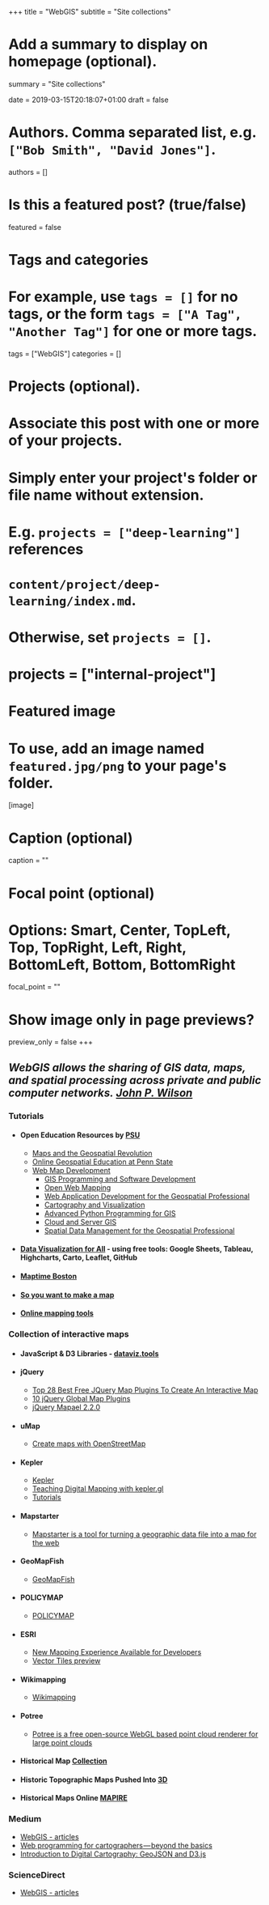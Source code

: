 +++
title = "WebGIS"
subtitle = "Site collections"

# Add a summary to display on homepage (optional).
summary = "Site collections"

date = 2019-03-15T20:18:07+01:00
draft = false

# Authors. Comma separated list, e.g. `["Bob Smith", "David Jones"]`.
authors = []

# Is this a featured post? (true/false)
featured = false

# Tags and categories
# For example, use `tags = []` for no tags, or the form `tags = ["A Tag", "Another Tag"]` for one or more tags.
tags = ["WebGIS"]
categories = []

# Projects (optional).
#   Associate this post with one or more of your projects.
#   Simply enter your project's folder or file name without extension.
#   E.g. `projects = ["deep-learning"]` references
#   `content/project/deep-learning/index.md`.
#   Otherwise, set `projects = []`.
# projects = ["internal-project"]

# Featured image
# To use, add an image named `featured.jpg/png` to your page's folder.
[image]
  # Caption (optional)
  caption = ""

  # Focal point (optional)
  # Options: Smart, Center, TopLeft, Top, TopRight, Left, Right, BottomLeft, Bottom, BottomRight
  focal_point = ""

  # Show image only in page previews?
  preview_only = false
+++

##  _**WebGIS**_ _allows the sharing of GIS data, maps, and spatial processing across private and public computer networks._ ***[John P. Wilson](https://gistbok.ucgis.org/bok-topics/web-gis)***


### Tutorials

- #### Open Education Resources by [PSU](https://open.ems.psu.edu/oer-search?f[]=search_api_aggregation_1:web%20services&search_api_views_fulltext=gis)

  - [Maps and the Geospatial Revolution](https://www.e-education.psu.edu/maps/)
  - [Online Geospatial Education at Penn State](https://gis.e-education.psu.edu/)
  - [Web Map Development](https://gis.e-education.psu.edu/geowebdev)
      - [GIS Programming and Software Development](https://www.e-education.psu.edu/geog485/syllabus)
      - [Open Web Mapping](https://www.e-education.psu.edu/geog585/)
      - [Web Application Development for the Geospatial Professional](https://www.e-education.psu.edu/geog863/node/1776)
      - [Cartography and Visualization](https://www.e-education.psu.edu/geog486/syllabus)
      - [Advanced Python Programming for GIS](https://www.e-education.psu.edu/geog489/home.html)
      - [Cloud and Server GIS](https://www.e-education.psu.edu/geog865/)
      - [Spatial Data Management for the Geospatial Professional](https://www.e-education.psu.edu/spatialdb/syllabus)

- #### [Data Visualization for All](https://www.edx.org/course/data-visualization-all-trinityx-t005x#) - using free tools: Google Sheets, Tableau, Highcharts, Carto, Leaflet, GitHub


- #### [Maptime Boston](http://maptimeboston.github.io/)

- #### [So you want to make a map](https://github.com/veltman/learninglunches/tree/master/maps)

- #### [Online mapping tools](http://ledeprogram.com/2015/absolutely-everything-you-need-to-know-about-mapping-tools/)


### Collection of interactive maps

- #### JavaScript & D3 Libraries - [dataviz.tools](https://dataviz.tools/category/javascript-d3-libraries/)

- #### jQuery

  - [Top 28 Best Free JQuery Map Plugins To Create An Interactive Map](https://colorlib.com/wp/jquery-map-plugins/)
  - [10 jQuery Global Map Plugins](https://www.sitepoint.com/10-jquery-global-map-plugins/)
  - [jQuery Mapael 2.2.0](https://www.vincentbroute.fr/mapael/)

- #### uMap

  - [Create maps with OpenStreetMap](http://umap.openstreetmap.fr/en/)

- #### Kepler
  - [Kepler](https://kepler.gl/)
  - [Teaching Digital Mapping with kepler.gl](http://drstephenrobertson.com/blog-post/teaching-digital-mapping-with-kepler-gl/)
  - [Tutorials](https://medium.com/search?q=kepler.gl)

- #### Mapstarter

  - [Mapstarter is a tool for turning a geographic data file into a map for the web](http://mapstarter.com/)

- #### GeoMapFish

  - [GeoMapFish](https://geomapfish.org/)

- #### POLICYMAP

  - [POLICYMAP](https://www.policymap.com/maps)

- #### ESRI

  - [New Mapping Experience Available for Developers](https://www.esri.com/arcgis-blog/products/developers/mapping/new-mapping-experience-available-for-developers/)
  - [Vector Tiles preview](https://www.esri.com/arcgis-blog/products/arcgis-enterprise/mapping/vector-tiles-preview/?rmedium=redirect&rsource=blogs.esri.com/esri/arcgis/2015/07/20/vector-tiles-preview)

- #### Wikimapping
  - [Wikimapping](https://wikimapping.com/blog/)

- #### Potree
  - [Potree is a free open-source WebGL based point cloud renderer for large point clouds](http://www.potree.org/index.html)

- #### Historical Map [Collection](https://www.flickr.com/photos/uconnlibrariesmagic/sets/72157617878169122/detail/)

- #### Historic Topographic Maps Pushed Into [3D](https://kottke.org/19/01/historic-topographic-maps-pushed-into-3d)

- #### Historical Maps Online [MAPIRE](https://www.arcanum.hu/en/mapire/)

### Medium

- [WebGIS - articles](https://medium.com/tag/web-gis-services/archive)
- [Web programming for cartographers — beyond the basics](https://medium.com/@ralucagnicola/web-programming-for-cartographers-beyond-the-basics-cecac632551a)
- [Introduction to Digital Cartography: GeoJSON and D3.js](https://medium.com/@amy.degenaro/introduction-to-digital-cartography-geojson-and-d3-js-c27f066aa84)

### ScienceDirect
- [WebGIS - articles](https://www.sciencedirect.com/search/advanced?qs=WebGIS&origin=article&zone=qSearch)
